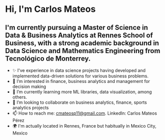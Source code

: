 # Hi, I'm Carlos Mateos
  ## I'm currently pursuing a Master of Science in Data & Business Analytics at Rennes School of Business, with a strong academic background in Data Science and Mathematics Engineering from Tecnológico de Monterrey. 
- ✨ I've experience in data science projects having developed and implemented data-driven solutions for various business problems.
- 👀 I’m interested in finance, business analytics and management for decision making
- 🌱 I’m currently learning more ML libraries, data visualization, among others.
- 💞️ I’m looking to collaborate on business analytics, finance, sports analytics projects
- 📫 How to reach me: cmateosp11@gmail.com.  LinkedIn: Carlos Mateos Pérez
- 🌍 I'm actually located in Rennes, France but habitually in Mexico City, Mexico
